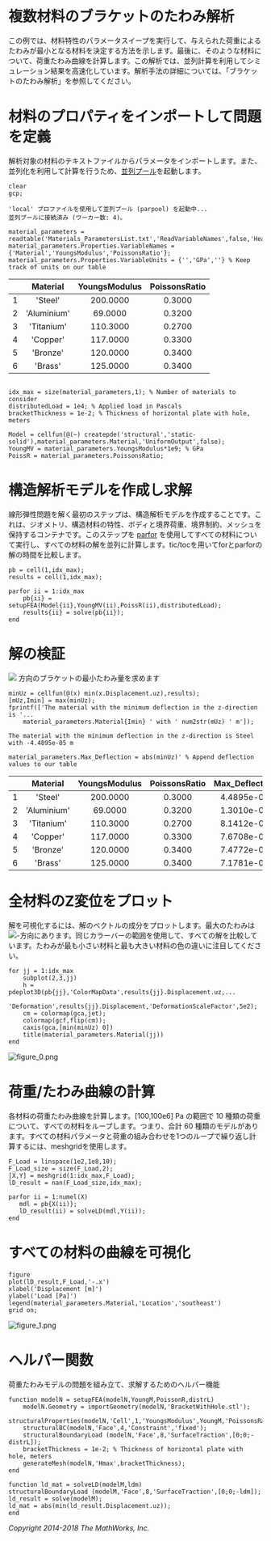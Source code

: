 # 複数材料のブラケットのたわみ解析


この例では、材料特性のパラメータスイープを実行して、与えられた荷重によるたわみが最小となる材料を決定する方法を示します。最後に、そのような材料について、荷重たわみ曲線を計算します。この解析では、並列計算を利用してシミュレーション結果を高速化しています。解析手法の詳細については、「ブラケットのたわみ解析」を参照してください。


# 材料のプロパティをインポートして問題を定義


解析対象の材料のテキストファイルからパラメータをインポートします。また、並列化を利用して計算を行うため、[並列プール](https://www.mathworks.com/help/distcomp/run-code-on-parallel-pools.html)を起動します。



```matlab:Code
clear
gcp;
```


```text:Output
'local' プロファイルを使用して並列プール (parpool) を起動中...
並列プールに接続済み (ワーカー数: 4)。
```


```matlab:Code
material_parameters = readtable('Materials_ParametersList.txt','ReadVariableNames',false,'HeaderLines',1);
material_parameters.Properties.VariableNames = {'Material','YoungsModulus','PoissonsRatio'};
material_parameters.Properties.VariableUnits = {'','GPa',''} % Keep track of units on our table
```

| |Material|YoungsModulus|PoissonsRatio|
|:--:|:--:|:--:|:--:|
|1|'Steel'|200.0000|0.3000|
|2|'Aluminium'|69.0000|0.3200|
|3|'Titanium'|110.3000|0.2700|
|4|'Copper'|117.0000|0.3300|
|5|'Bronze'|120.0000|0.3400|
|6|'Brass'|125.0000|0.3400|


```matlab:Code

idx_max = size(material_parameters,1); % Number of materials to consider
distributedLoad = 1e4; % Applied load in Pascals
bracketThickness = 1e-2; % Thickness of horizontal plate with hole, meters

Model = cellfun(@(~) createpde('structural','static-solid'),material_parameters.Material,'UniformOutput',false);
YoungMV = material_parameters.YoungsModulus*1e9; % GPa 
PoissR = material_parameters.PoissonsRatio;
```

# 構造解析モデルを作成し求解


線形弾性問題を解く最初のステップは、構造解析モデルを作成することです。これは、ジオメトリ、構造材料の特性、ボディと境界荷重、境界制約、メッシュを保持するコンテナです。このステップを [parfor](https://www.mathworks.com/help/distcomp/parallel-for-loops-parfor.html) を使用してすべての材料について実行し、すべての材料の解を並列に計算します。tic/tocを用いてforとparforの解の時間を比較します。



```matlab:Code
pb = cell(1,idx_max);
results = cell(1,idx_max);

parfor ii = 1:idx_max
    pb{ii} = setupFEA(Model{ii},YoungMV(ii),PoissR(ii),distributedLoad);
    results{ii} = solve(pb{ii});    
end
```

# 解の検証


 <img src="https://latex.codecogs.com/gif.latex?\inline&space;z"/> 方向のブラケットの最小たわみ量を求めます



```matlab:Code
minUz = cellfun(@(x) min(x.Displacement.uz),results);
[mUz,Imin] = max(minUz);
fprintf(['The material with the minimum deflection in the z-direction is '...
    material_parameters.Material{Imin} ' with ' num2str(mUz) ' m']);
```


```text:Output
The material with the minimum deflection in the z-direction is Steel with -4.4895e-05 m
```


```matlab:Code
material_parameters.Max_Deflection = abs(minUz)' % Append deflection values to our table
```

| |Material|YoungsModulus|PoissonsRatio|Max_Deflection|
|:--:|:--:|:--:|:--:|:--:|
|1|'Steel'|200.0000|0.3000|4.4895e-05|
|2|'Aluminium'|69.0000|0.3200|1.3010e-04|
|3|'Titanium'|110.3000|0.2700|8.1412e-05|
|4|'Copper'|117.0000|0.3300|7.6708e-05|
|5|'Bronze'|120.0000|0.3400|7.4772e-05|
|6|'Brass'|125.0000|0.3400|7.1781e-05|

# 全材料のZ変位をプロット


解を可視化するには、解のベクトルの成分をプロットします。最大のたわみは <img src="https://latex.codecogs.com/gif.latex?\inline&space;z"/>-方向にあります。同じカラーバーの範囲を使用して、すべての解を比較しています。たわみが最も小さい材料と最も大きい材料の色の違いに注目してください。



```matlab:Code
for jj = 1:idx_max
    subplot(2,3,jj)
    h = pdeplot3D(pb{jj},'ColorMapData',results{jj}.Displacement.uz,...
        'Deformation',results{jj}.Displacement,'DeformationScaleFactor',5e2);
    cm = colormap(gca,jet);
    colormap(gcf,flip(cm));
    caxis(gca,[min(minUz) 0])
    title(material_parameters.Material(jj))
end
```


![figure_0.png](parameterSweepBracket_images/figure_0.png)

# 荷重/たわみ曲線の計算


各材料の荷重たわみ曲線を計算します。[100,100e6] Pa の範囲で 10 種類の荷重について、すべての材料をループします。つまり、合計 60 種類のモデルがあります。すべての材料パラメータと荷重の組み合わせを1つのループで繰り返し計算するには、meshgridを使用します。



```matlab:Code
F_Load = linspace(1e2,1e8,10);
F_Load_size = size(F_Load,2);
[X,Y] = meshgrid(1:idx_max,F_Load); 
lD_result = nan(F_Load_size,idx_max);

parfor ii = 1:numel(X)
   mdl = pb{X(ii)};
   lD_result(ii) = solveLD(mdl,Y(ii)); 
end
```

# すべての材料の曲線を可視化

```matlab:Code
figure
plot(lD_result,F_Load,'-.x')
xlabel('Displacement [m]')
ylabel('Load [Pa]')
legend(material_parameters.Material,'Location','southeast')
grid on;
```


![figure_1.png](parameterSweepBracket_images/figure_1.png)

# ヘルパー関数


荷重たわみモデルの問題を組み立て、求解するためのヘルパー機能



```matlab:Code
function modelN = setupFEA(modelN,YoungM,PoissonR,distrL)
    modelN.Geometry = importGeometry(modelN,'BracketWithHole.stl');
    structuralProperties(modelN,'Cell',1,'YoungsModulus',YoungM,'PoissonsRatio',PoissonR);
    structuralBC(modelN,'Face',4,'Constraint','fixed');
    structuralBoundaryLoad (modelN,'Face',8,'SurfaceTraction',[0;0;-distrL]);
    bracketThickness = 1e-2; % Thickness of horizontal plate with hole, meters
    generateMesh(modelN,'Hmax',bracketThickness);
end

function ld_mat = solveLD(modelM,ldm)
structuralBoundaryLoad (modelM,'Face',8,'SurfaceTraction',[0;0;-ldm]);
ld_result = solve(modelM);
ld_mat = abs(min(ld_result.Displacement.uz));
end
```



*Copyright 2014-2018 The MathWorks, Inc.*


